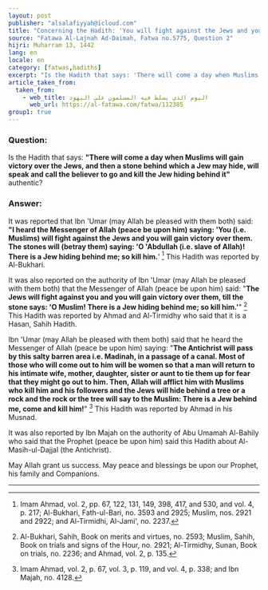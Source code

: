 ```yaml
---
layout: post
publisher: "alsalafiyyah@icloud.com"
title: "Concerning the Hadith: 'You will fight against the Jews and you will gain victory over them.'"
source: "Fatawa Al-Lajnah Ad-Daimah, Fatwa no.5775, Question 2"
hijri: Muharram 13, 1442
lang: en
locale: en
category: [fatwas,hadiths]
excerpt: "Is the Hadith that says: 'There will come a day when Muslims will gain victory over the Jews, and then a stone behind which a Jew may hide, will speak and call the believer to go and kill the Jew hiding behind it' authentic?"
article_taken_from: 
  taken_from:
    - web_title: اليوم الذي يسلط فيه المسلمون على اليهود
      web_url: https://al-fatawa.com/fatwa/112385
group1: true
---
```


### Question:
Is the Hadith that says: **"There will come a day when Muslims will gain victory over the Jews, and then a stone behind which a Jew may hide, will speak and call the believer to go and kill the Jew hiding behind it"** authentic?
 
### Answer:
It was reported that Ibn 'Umar (may Allah be pleased with them both) said: **"I heard the Messenger of Allah (peace be upon him) saying: 'You (i.e. Muslims) will fight against the Jews and you will gain victory over them. The stones will (betray them) saying: 'O 'Abdullah (i.e. slave of Allah)! There is a Jew hiding behind me; so kill him.**' [^1] This Hadith was reported by Al-Bukhari. 

It was also reported on the authority of Ibn 'Umar (may Allah be pleased with them both) that the Messenger of Allah (peace be upon him) said: "**The Jews will fight against you and you will gain victory over them, till the stone says: 'O Muslim! There is a Jew hiding behind me; so kill him.'**" [^2] This Hadith was reported by Ahmad and Al-Tirmidhy who said that it is a Hasan, Sahih Hadith. 

Ibn 'Umar (may Allah be pleased with them both) said that he heard the Messenger of Allah (peace be upon him) saying: "**The Antichrist will pass by this salty barren area i.e. Madinah, in a passage of a canal. Most of those who will come out to him will be women so that a man will return to his intimate wife, mother, daughter, sister or aunt to tie them up for fear that they might go out to him. Then, Allah will afflict him with Muslims who kill him and his followers and the Jews will hide behind a tree or a rock and the rock or the tree will say to the Muslim: There is a Jew behind me, come and kill him!**" [^3] This Hadith was reported by Ahmad in his Musnad. 

It was also reported by Ibn Majah on the authority of Abu Umamah Al-Bahily who said that the Prophet (peace be upon him) said this Hadith about Al-Masih-ul-Dajjal (the Antichrist).

May Allah grant us success. May peace and blessings be upon our Prophet, his family and Companions.

---

[^1]: Imam Ahmad, vol. 2, pp. 67, 122, 131, 149, 398, 417, and 530, and vol. 4, p. 217; Al-Bukhari, Fath-ul-Bari, no. 3593 and 2925; Muslim, nos. 2921 and 2922; and Al-Tirmidhi, Al-Jami', no. 2237.
[^2]: Al-Bukhari, Sahih, Book on merits and virtues, no. 2593; Muslim, Sahih, Book on trials and signs of the Hour, no. 2921; Al-Tirmidhy, Sunan, Book on trials, no. 2236; and Ahmad, vol. 2, p. 135.
[^3]: Imam Ahmad, vol. 2, p. 67, vol. 3, p. 119, and vol. 4, p. 338; and Ibn Majah, no. 4128.
